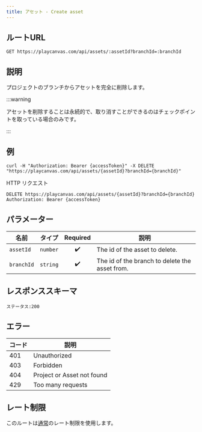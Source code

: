 ```yaml
---
title: アセット - Create asset
---
```


## ルートURL

```none
GET https://playcanvas.com/api/assets/:assetId?branchId=:branchId
```

## 説明

プロジェクトのブランチからアセットを完全に削除します。

:::warning

アセットを削除することは永続的で、取り消すことができるのはチェックポイントを取っている場合のみです。

:::

## 例

```none
curl -H "Authorization: Bearer {accessToken}" -X DELETE "https://playcanvas.com/api/assets/{assetId}?branchId={branchId}"
```

HTTP リクエスト

```text
DELETE https://playcanvas.com/api/assets/{assetId}?branchId={branchId}
Authorization: Bearer {accessToken}
```

## パラメーター

| 名前       | タイプ     | Required | 説明                                    |
| ---------- | -------- | :------: | ---------------------------------------------- |
| `assetId`  | `number` | ✔️      | The id of the asset to delete.                 |
| `branchId` | `string` | ✔️      | The id of the branch to delete the asset from. |

## レスポンススキーマ

```none
ステータス:200
```

## エラー

| コード | 説明                |
| ---- | -------------------------- |
| 401  | Unauthorized               |
| 403  | Forbidden                  |
| 404  | Project or Asset not found |
| 429  | Too many requests          |

## レート制限

このルートは[通常][1]のレート制限を使用します。

[1]: /user-manual/api#rate-limiting
